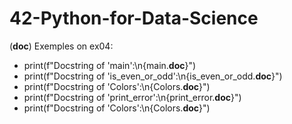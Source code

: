 # 42-Python-for-Data-Science

(__doc__)
Exemples on ex04:
-	print(f"Docstring of 'main':\n{main.__doc__}")
-	print(f"Docstring of 'is_even_or_odd':\n{is_even_or_odd.__doc__}")
-	print(f"Docstring of 'Colors':\n{Colors.__doc__}")
-	print(f"Docstring of 'print_error':\n{print_error.__doc__}")
-	print(f"Docstring of 'Colors':\n{Colors.__doc__}")

